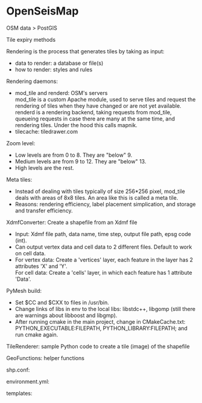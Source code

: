 # OpenSeisMap
OSM data > PostGIS

Tile expiry methods

Rendering is the process that generates tiles by taking as input:
- data to render: a database or file(s)
- how to render: styles and rules

Rendering daemons:
- mod\_tile and renderd: OSM's servers  
mod\_tile is a custom Apache module, used to serve tiles and request the rendering of tiles when they have changed or are not yet available.  
renderd is a rendering backend, taking requests from mod\_tile, queueing requests in case there are many at the same time, and rendering tiles. Under the hood this calls mapnik.
- tilecache: tiledrawer.com

Zoom level:
- Low levels are from 0 to 8. They are "below" 9.
- Medium levels are from 9 to 12. They are "below" 13.
- High levels are the rest.

Meta tiles:
- Instead of dealing with tiles typically of size 256\*256 pixel, mod\_tile deals with areas of 8x8 tiles. An area like this is called a meta tile.
- Reasons: rendering efficiency, label placement simplication, and storage and transfer efficiency.

XdmfConverter: Create a shapefile from an Xdmf file
- Input: Xdmf file path, data name, time step, output file path, epsg code (int).
- Can output vertex data and cell data to 2 different files. Default to work on cell data.  
- For vertex data: Create a 'vertices' layer, each feature in the layer has 2 attributes 'X' and 'Y'.  
For cell data: Create a 'cells' layer, in which each feature has 1 attribute 'Data'.

PyMesh build:
- Set $CC and $CXX to files in /usr/bin.
- Change links of libs in env to the local libs: libstdc++, libgomp (still there are warnings about libboost and libgmp).
- After running cmake in the main project, change in CMakeCache.txt: PYTHON\_EXECUTABLE:FILEPATH, PYTHON\_LIBRARY:FILEPATH; and run cmake again.

TileRenderer: sample Python code to create a tile (image) of the shapefile

GeoFunctions: helper functions

shp.conf:

environment.yml:

templates:
